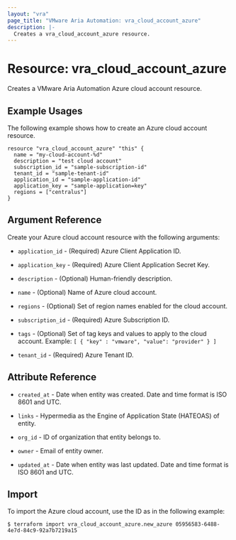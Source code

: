 ```yaml
---
layout: "vra"
page_title: "VMware Aria Automation: vra_cloud_account_azure"
description: |-
  Creates a vra_cloud_account_azure resource.
---
```


# Resource: vra_cloud_account_azure

Creates a VMware Aria Automation Azure cloud account resource.

## Example Usages

The following example shows how to create an Azure cloud account resource.

```hcl
resource "vra_cloud_account_azure" "this" {
  name = "my-cloud-account-%d"
  description = "test cloud account"
  subscription_id = "sample-subscription-id"
  tenant_id = "sample-tenant-id"
  application_id = "sample-application-id"
  application_key = "sample-application=key"
  regions = ["centralus"]
}
```

## Argument Reference

Create your Azure cloud account resource with the following arguments:

* `application_id` - (Required) Azure Client Application ID.

* `application_key` - (Required) Azure Client Application Secret Key.

* `description` - (Optional) Human-friendly description.

* `name` - (Optional) Name of Azure cloud account.

* `regions` - (Optional) Set of region names enabled for the cloud account.

* `subscription_id` - (Required) Azure Subscription ID.

* `tags` - (Optional) Set of tag keys and values to apply to the cloud account. Example: `[ { "key" : "vmware", "value": "provider" } ]`

* `tenant_id` - (Required) Azure Tenant ID.

## Attribute Reference

* `created_at` - Date when entity was created. Date and time format is ISO 8601 and UTC.

* `links` - Hypermedia as the Engine of Application State (HATEOAS) of entity.

* `org_id` - ID of organization that entity belongs to.

* `owner` - Email of entity owner.

* `updated_at` - Date when entity was last updated. Date and time format is ISO 8601 and UTC.

## Import

To import the Azure cloud account, use the ID as in the following example:

`$ terraform import vra_cloud_account_azure.new_azure 05956583-6488-4e7d-84c9-92a7b7219a15`
